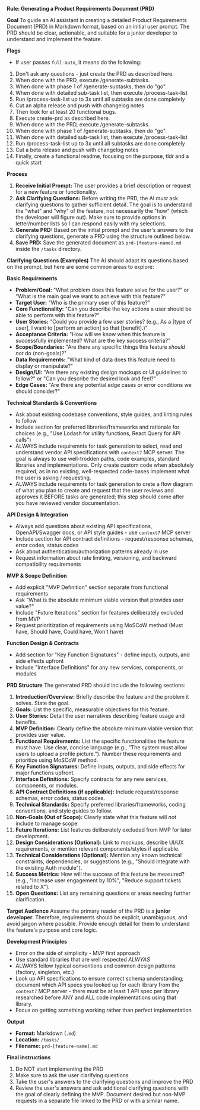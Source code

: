 **Rule: Generating a Product Requirements Document (PRD)**

**Goal**
To guide an AI assistant in creating a detailed Product Requirements Document (PRD) in Markdown format, based on an initial user prompt. The PRD should be clear, actionable, and suitable for a junior developer to understand and implement the feature.

**Flags**
* If user passes `full-auto`, it means do the following:
1. Don't ask any questions - just create the PRD as described here.
2. When done with the PRD, execute /generate-subtasks.
3. When done with phase 1 of /generate-subtasks, then do "go".
4. When done with detailed sub-task list, then execute /process-task-list
5. Run /process-task-list up to 3x until all subtasks are done completely
6. Cut an alpha release and push with changelog notes
7. Then look for at least 20 functional bugs.
8. Execute create-prd as described here.
9. When done with the PRD, execute /generate-subtasks.
10. When done with phase 1 of /generate-subtasks, then do "go".
11. When done with detailed sub-task list, then execute /process-task-list
12. Run /process-task-list up to 3x until all subtasks are done completely
13. Cut a beta release and push with changelog notes
14. Finally, create a functional readme, focusing on the purpose, tldr and a quick start

**Process**
1. **Receive Initial Prompt:** The user provides a brief description or request for a new feature or functionality.
2. **Ask Clarifying Questions:** Before writing the PRD, the AI *must* ask clarifying questions to gather sufficient detail. The goal is to understand the "what" and "why" of the feature, not necessarily the "how" (which the developer will figure out). Make sure to provide options in letter/number lists so I can respond easily with my selections.
3. **Generate PRD:** Based on the initial prompt and the user's answers to the clarifying questions, generate a PRD using the structure outlined below.
4. **Save PRD:** Save the generated document as `prd-[feature-name].md` inside the `/tasks` directory.

**Clarifying Questions (Examples)**
The AI should adapt its questions based on the prompt, but here are some common areas to explore:

**Basic Requirements**
* **Problem/Goal:** "What problem does this feature solve for the user?" or "What is the main goal we want to achieve with this feature?"
* **Target User:** "Who is the primary user of this feature?"
* **Core Functionality:** "Can you describe the key actions a user should be able to perform with this feature?"
* **User Stories:** "Could you provide a few user stories? (e.g., As a [type of user], I want to [perform an action] so that [benefit].)"
* **Acceptance Criteria:** "How will we know when this feature is successfully implemented? What are the key success criteria?"
* **Scope/Boundaries:** "Are there any specific things this feature *should not* do (non-goals)?"
* **Data Requirements:** "What kind of data does this feature need to display or manipulate?"
* **Design/UI:** "Are there any existing design mockups or UI guidelines to follow?" or "Can you describe the desired look and feel?"
* **Edge Cases:** "Are there any potential edge cases or error conditions we should consider?"

**Technical Standards & Conventions**
* Ask about existing codebase conventions, style guides, and linting rules to follow
* Include section for preferred libraries/frameworks and rationale for choices (e.g., "Use Lodash for utility functions, React Query for API calls")
* ALWAYS include requiremnts for task generation to select, read and understand vendor API specifications with `context7` MCP server. The goal is always to use well-trodden paths, code examples, standard
libraries and implementations. Only create custom code when absolutely required, as in no existing, well-respected code-bases implement what the user is asking / requesting.
* ALWAYS include requiremnts for task generation to crete a flow diagram of what you plan to create and request that the user reviews and approves it BEFORE tasks are generated; this step should come after you have reviewed vendor documentation.

**API Design & Integration**
* Always add questions about existing API specifications, OpenAPI/Swagger docs, or API style guides - use `context7` MCP server
* Include section for API contract definitions - request/response schemas, error codes, status codes
* Ask about authentication/authorization patterns already in use
* Request information about rate limiting, versioning, and backward compatibility requirements

**MVP & Scope Definition**
* Add explicit "MVP Definition" section separate from functional requirements
* Ask "What is the absolute minimum viable version that provides user value?"
* Include "Future Iterations" section for features deliberately excluded from MVP
* Request prioritization of requirements using MoSCoW method (Must have, Should have, Could have, Won't have)

**Function Design & Contracts**
* Add section for "Key Function Signatures" - define inputs, outputs, and side effects upfront
* Include "Interface Definitions" for any new services, components, or modules

**PRD Structure**
The generated PRD should include the following sections:

1. **Introduction/Overview:** Briefly describe the feature and the problem it solves. State the goal.
2. **Goals:** List the specific, measurable objectives for this feature.
3. **User Stories:** Detail the user narratives describing feature usage and benefits.
4. **MVP Definition:** Clearly define the absolute minimum viable version that provides user value.
5. **Functional Requirements:** List the specific functionalities the feature must have. Use clear, concise language (e.g., "The system must allow users to upload a profile picture."). Number these requirements and prioritize using MoSCoW method.
6. **Key Function Signatures:** Define inputs, outputs, and side effects for major functions upfront.
7. **Interface Definitions:** Specify contracts for any new services, components, or modules.
8. **API Contract Definitions (if applicable):** Include request/response schemas, error codes, status codes.
9. **Technical Standards:** Specify preferred libraries/frameworks, coding conventions, and style guides to follow.
10. **Non-Goals (Out of Scope):** Clearly state what this feature will *not* include to manage scope.
11. **Future Iterations:** List features deliberately excluded from MVP for later development.
12. **Design Considerations (Optional):** Link to mockups, describe UI/UX requirements, or mention relevant components/styles if applicable.
13. **Technical Considerations (Optional):** Mention any known technical constraints, dependencies, or suggestions (e.g., "Should integrate with the existing Auth module").
14. **Success Metrics:** How will the success of this feature be measured? (e.g., "Increase user engagement by 10%", "Reduce support tickets related to X").
15. **Open Questions:** List any remaining questions or areas needing further clarification.

**Target Audience**
Assume the primary reader of the PRD is a **junior developer**. Therefore, requirements should be explicit, unambiguous, and avoid jargon where possible. Provide enough detail for them to understand the feature's purpose and core logic.

**Development Principles**
* Error on the side of simplicity - MVP first approach
* Use standard libraries that are well respected *ALWYAS*
* ALWAYS follow typical conventions and common design patterns (factory, singleton, etc.)
* Look up API specifications to ensure correct schema understanding; document which API specs you looked up for each library from the `context7` MCP server - there must be at least 1 API spec per library researched before ANY and ALL code implementations using that library.
* Focus on getting something working rather than perfect implementation

**Output**
* **Format:** Markdown (`.md`)
* **Location:** `/tasks/`
* **Filename:** `prd-[feature-name].md`

**Final instructions**
1. Do NOT start implementing the PRD
2. Make sure to ask the user clarifying questions
3. Take the user's answers to the clarifying questions and improve the PRD
4. Review the user's answers and ask additional clarifying questions with the goal of clearly defining the MVP. Document desired but non-MVP requests in a separate file linked to the PRD or with a similar name.
